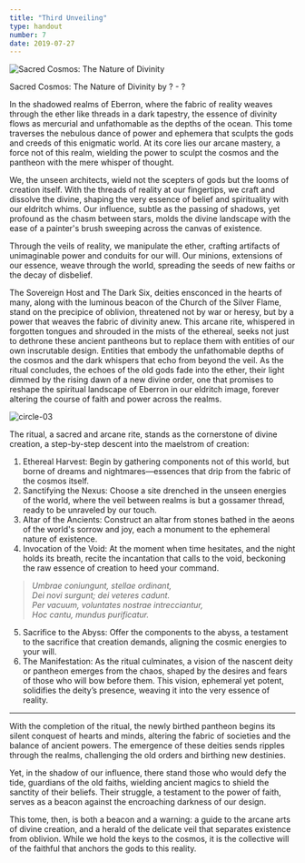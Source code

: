 ```yaml
---
title: "Third Unveiling"
type: handout
number: 7
date: 2019-07-27
---
```


![Sacred Cosmos: The Nature of Divinity](/session-reports/assets/images/handouts/third-unveiling-01.png)

Sacred Cosmos: The Nature of Divinity
by ? - ?

In the shadowed realms of Eberron, where the fabric of reality weaves through the ether like threads in a dark tapestry, the essence of divinity flows as mercurial and unfathomable as the depths of the ocean. This tome traverses the nebulous dance of power and ephemera that sculpts the gods and creeds of this enigmatic world. At its core lies our arcane mastery, a force not of this realm, wielding the power to sculpt the cosmos and the pantheon with the mere whisper of thought.

We, the unseen architects, wield not the scepters of gods but the looms of creation itself. With the threads of reality at our fingertips, we craft and dissolve the divine, shaping the very essence of belief and spirituality with our eldritch whims. Our influence, subtle as the passing of shadows, yet profound as the chasm between stars, molds the divine landscape with the ease of a painter's brush sweeping across the canvas of existence.

Through the veils of reality, we manipulate the ether, crafting artifacts of unimaginable power and conduits for our will. Our minions, extensions of our essence, weave through the world, spreading the seeds of new faiths or the decay of disbelief.

The Sovereign Host and The Dark Six, deities ensconced in the hearts of many, along with the luminous beacon of the Church of the Silver Flame, stand on the precipice of oblivion, threatened not by war or heresy, but by a power that weaves the fabric of divinity anew. This arcane rite, whispered in forgotten tongues and shrouded in the mists of the ethereal, seeks not just to dethrone these ancient pantheons but to replace them with entities of our own inscrutable design. Entities that embody the unfathomable depths of the cosmos and the dark whispers that echo from beyond the veil. As the ritual concludes, the echoes of the old gods fade into the ether, their light dimmed by the rising dawn of a new divine order, one that promises to reshape the spiritual landscape of Eberron in our eldritch image, forever altering the course of faith and power across the realms.

![circle-03](/session-reports/assets/images/handouts/circle-03.png)

The ritual, a sacred and arcane rite, stands as the cornerstone of divine creation, a step-by-step descent into the maelstrom of creation:

1. Ethereal Harvest: Begin by gathering components not of this world, but borne of dreams and nightmares—essences that drip from the fabric of the cosmos itself.
2. Sanctifying the Nexus: Choose a site drenched in the unseen energies of the world, where the veil between realms is but a gossamer thread, ready to be unraveled by our touch.
3. Altar of the Ancients: Construct an altar from stones bathed in the aeons of the world's sorrow and joy, each a monument to the ephemeral nature of existence.
4. Invocation of the Void: At the moment when time hesitates, and the night holds its breath, recite the incantation that calls to the void, beckoning the raw essence of creation to heed your command.

> *Umbrae coniungunt, stellae ordinant,*\
> *Dei novi surgunt; dei veteres cadunt.*\
> *Per vacuum, voluntates nostrae intrecciantur,*\
> *Hoc cantu, mundus purificatur.*

5. Sacrifice to the Abyss: Offer the components to the abyss, a testament to the sacrifice that creation demands, aligning the cosmic energies to your will.
6. The Manifestation: As the ritual culminates, a vision of the nascent deity or pantheon emerges from the chaos, shaped by the desires and fears of those who will bow before them. This vision, ephemeral yet potent, solidifies the deity’s presence, weaving it into the very essence of reality.

---

With the completion of the ritual, the newly birthed pantheon begins its silent conquest of hearts and minds, altering the fabric of societies and the balance of ancient powers. The emergence of these deities sends ripples through the realms, challenging the old orders and birthing new destinies.

Yet, in the shadow of our influence, there stand those who would defy the tide, guardians of the old faiths, wielding ancient magics to shield the sanctity of their beliefs. Their struggle, a testament to the power of faith, serves as a beacon against the encroaching darkness of our design.

This tome, then, is both a beacon and a warning: a guide to the arcane arts of divine creation, and a herald of the delicate veil that separates existence from oblivion. While we hold the keys to the cosmos, it is the collective will of the faithful that anchors the gods to this reality.
